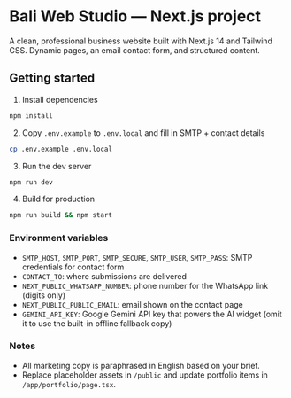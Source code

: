 # Bali Web Studio — Next.js project

A clean, professional business website built with Next.js 14 and Tailwind CSS. Dynamic pages, an email contact form, and structured content.

## Getting started

1. Install dependencies
```bash
npm install
```

2. Copy `.env.example` to `.env.local` and fill in SMTP + contact details
```bash
cp .env.example .env.local
```

3. Run the dev server
```bash
npm run dev
```

4. Build for production
```bash
npm run build && npm start
```

### Environment variables

- `SMTP_HOST`, `SMTP_PORT`, `SMTP_SECURE`, `SMTP_USER`, `SMTP_PASS`: SMTP credentials for contact form
- `CONTACT_TO`: where submissions are delivered
- `NEXT_PUBLIC_WHATSAPP_NUMBER`: phone number for the WhatsApp link (digits only)
- `NEXT_PUBLIC_PUBLIC_EMAIL`: email shown on the contact page
- `GEMINI_API_KEY`: Google Gemini API key that powers the AI widget (omit it to use the built-in offline fallback copy)

### Notes

- All marketing copy is paraphrased in English based on your brief.
- Replace placeholder assets in `/public` and update portfolio items in `/app/portfolio/page.tsx`.
